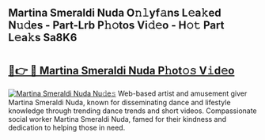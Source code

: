 ## Martina Smeraldi Nuda O𝚗𝚕yf𝚊ns L𝚎a𝚔ed N𝚞𝚍es - Part-Lrb P𝚑𝚘tos Vi𝚍𝚎o - H𝚘𝚝 Part L𝚎a𝚔s Sa8K6

# <h2><a href="http://kfahbc.oniu.top/?m=Martina+Smeraldi+Nuda">🔗👉 🔴 Martina Smeraldi Nuda P𝚑ot𝚘𝚜 V𝚒d𝚎o</a></h2>

[![Martina Smeraldi Nuda Nu𝚍e𝚜](https://i.imgur.com/0qMVB7G.gif)](http://kfahbc.oniu.top/?m=Martina+Smeraldi+Nuda)
Web-based artist and amusement giver Martina Smeraldi Nuda, known for disseminating dance and lifestyle knowledge through trending dance trends and short videos. Compassionate social worker Martina Smeraldi Nuda, famed for their kindness and dedication to helping those in need.  
